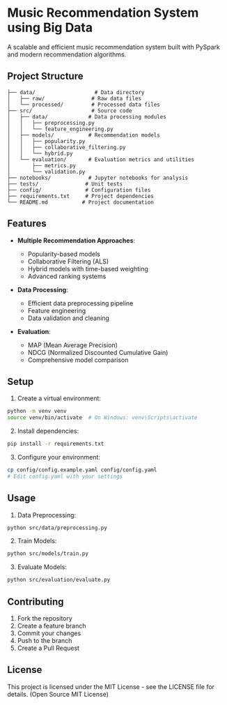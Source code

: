 # Music Recommendation System using Big Data

A scalable and efficient music recommendation system built with PySpark and modern recommendation algorithms.

## Project Structure

```
├── data/                   # Data directory
│   ├── raw/               # Raw data files
│   └── processed/         # Processed data files
├── src/                   # Source code
│   ├── data/             # Data processing modules
│   │   ├── preprocessing.py
│   │   └── feature_engineering.py
│   ├── models/           # Recommendation models
│   │   ├── popularity.py
│   │   ├── collaborative_filtering.py
│   │   └── hybrid.py
│   └── evaluation/       # Evaluation metrics and utilities
│       ├── metrics.py
│       └── validation.py
├── notebooks/            # Jupyter notebooks for analysis
├── tests/               # Unit tests
├── config/              # Configuration files
├── requirements.txt     # Project dependencies
└── README.md           # Project documentation
```

## Features

- **Multiple Recommendation Approaches**:
  - Popularity-based models
  - Collaborative Filtering (ALS)
  - Hybrid models with time-based weighting
  - Advanced ranking systems

- **Data Processing**:
  - Efficient data preprocessing pipeline
  - Feature engineering
  - Data validation and cleaning

- **Evaluation**:
  - MAP (Mean Average Precision)
  - NDCG (Normalized Discounted Cumulative Gain)
  - Comprehensive model comparison

## Setup

1. Create a virtual environment:
```bash
python -m venv venv
source venv/bin/activate  # On Windows: venv\Scripts\activate
```

2. Install dependencies:
```bash
pip install -r requirements.txt
```

3. Configure your environment:
```bash
cp config/config.example.yaml config/config.yaml
# Edit config.yaml with your settings
```

## Usage

1. Data Preprocessing:
```bash
python src/data/preprocessing.py
```

2. Train Models:
```bash
python src/models/train.py
```

3. Evaluate Models:
```bash
python src/evaluation/evaluate.py
```

## Contributing

1. Fork the repository
2. Create a feature branch
3. Commit your changes
4. Push to the branch
5. Create a Pull Request

## License

This project is licensed under the MIT License - see the LICENSE file for details. 
(Open Source MIT License)
